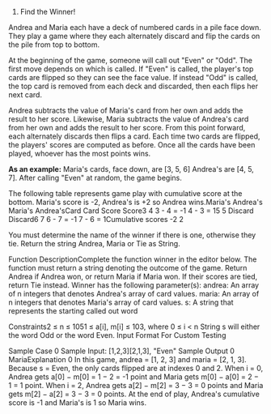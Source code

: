 1. Find the Winner!

Andrea and Maria each have a deck of numbered cards in a pile face down. They play a game where they each alternately discard and flip the cards on the pile from top to bottom.

At the beginning of the game, someone will call out "Even" or "Odd". 
The first move depends on which is called. If "Even" is called, the player's top cards are flipped so they can see the face value. If instead "Odd" is called, the top card is removed from each deck and discarded, then each flips her next card. 

Andrea subtracts the value of Maria's card from her own and adds the result to her score. Likewise, Maria subtracts the value of Andrea's card from her own and adds the result to her score. From this point forward, each alternately discards then flips a card. Each time two cards are flipped, the players' scores are computed as before. Once all the cards have been played, whoever has the most points wins.

**As an example:**
Maria's cards, face down, are [3, 5, 6]
Andrea's are [4, 5, 7]. 
After calling "Even" at random, the game begins. 

The following table represents game play with cumulative score at the bottom. 
Maria's score is -2, Andrea's is +2 so Andrea wins.Maria's Andrea's Maria's Andrea'sCard Card Score Score3 4 3 - 4 = -1 4 - 3 = 15 5 Discard Discard6 7 6 - 7 = -1 7 - 6 = 1Cumulative scores -2 2

You must determine the name of the winner if there is one, otherwise they tie.
Return the string Andrea, Maria or Tie as String.

Function DescriptionComplete the function winner in the editor below. The function must return a string denoting the outcome of the game. 
Return Andrea if Andrea won, or return Maria if Maria won. If their scores are tied, return Tie instead. 
Winner has the following parameter(s):
    andrea: An array of n integers that denotes Andrea's array of card values.
    maria: An array of n integers that denotes Maria's array of card values.
    s: A string that represents the starting called out word
    
Constraints2 ≤ n ≤ 1051 ≤ a[i], m[i] ≤ 103, where 0 ≤ i < n
String s will either the word Odd or the word Even.
Input Format For Custom Testing

Sample Case 0
Sample Input: [1,2,3][2,1,3], "Even"
Sample Output 0
MariaExplanation 0
In this game, andrea = [1, 2, 3] and maria = [2, 1, 3]. Because s = Even, the only cards flipped are at indexes 0 and 2.
When i = 0, Andrea gets a[0] − m[0] = 1 − 2 = -1 point and Maria gets m[0] − a[0] = 2 − 1 = 1 point.
When i = 2, Andrea gets a[2] − m[2] = 3 − 3 = 0 points and Maria gets m[2] − a[2] = 3 − 3 = 0 points.
At the end of play, Andrea's cumulative score is -1 and Maria's is 1 so Maria wins.